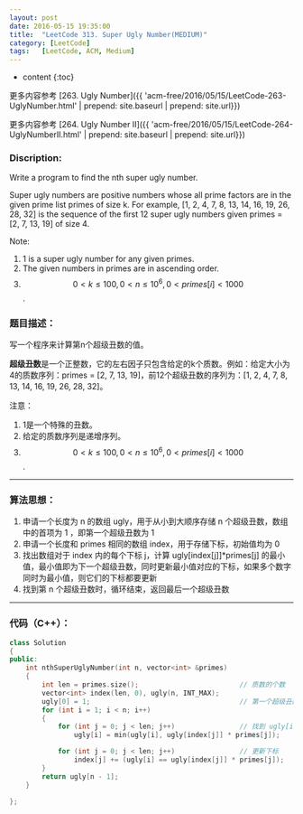 ```yaml
---
layout: post
date: 2016-05-15 19:35:00
title:  "LeetCode 313. Super Ugly Number(MEDIUM)"
category: [LeetCode]
tags:   [LeetCode, ACM, Medium]
---
```


* content
{:toc}

更多内容参考 [263. Ugly Number]({{ 'acm-free/2016/05/15/LeetCode-263-UglyNumber.html' | prepend: site.baseurl | prepend: site.url}})

更多内容参考 [264. Ugly Number II]({{ 'acm-free/2016/05/15/LeetCode-264-UglyNumberII.html' | prepend: site.baseurl | prepend: site.url}})

### Discription:

Write a program to find the nth super ugly number.

Super ugly numbers are positive numbers whose all prime factors are in the given prime list primes of size k. For example, <a>\[1, 2, 4, 7, 8, 13, 14, 16, 19, 26, 28, 32\]</a> is the sequence of the first 12 super ugly numbers given <a>primes = \[2, 7, 13, 19\]</a> of size 4.

Note:  
1. 1 is a super ugly number for any given primes.  
2. The given numbers in primes are in ascending order.  
3. $$ 0 < k ≤ 100, 0 < n ≤ 10^6, 0 < primes[i] < 1000 $$.

### 题目描述：

写一个程序来计算第n个超级丑数的值。

**超级丑数**是一个正整数，它的左右因子只包含给定的k个质数。例如：给定大小为4的质数序列：<a>primes = \[2, 7, 13, 19\]</a>，前12个超级丑数的序列为：<a>\[1, 2, 4, 7, 8, 13, 14, 16, 19, 26, 28, 32\]</a>。

注意：  
1. 1是一个特殊的丑数。  
2. 给定的质数序列是递增序列。  
3. $$ 0 < k ≤ 100, 0 < n ≤ 10^6, 0 < primes[i] < 1000 $$.

---

### 算法思想：

1. 申请一个长度为 n 的数组 ugly，用于从小到大顺序存储 n 个超级丑数，数组中的首项为 1 ，即第一个超级丑数为 1  
2. 申请一个长度和 primes 相同的数组 index，用于存储下标，初始值均为 0  
3. 找出数组对于 index 内的每个下标 j，计算 ugly\[index\[j\]\]\*primes\[j\] 的最小值，最小值即为下一个超级丑数，同时更新最小值对应的下标，如果多个数字同时为最小值，则它们的下标都要更新  
4. 找到第 n 个超级丑数时，循环结束，返回最后一个超级丑数  

---

### 代码（C++）：

```cpp
class Solution
{
public:
    int nthSuperUglyNumber(int n, vector<int> &primes)
    {
        int len = primes.size();                         // 质数的个数
        vector<int> index(len, 0), ugly(n, INT_MAX);
        ugly[0] = 1;                                     // 第一个超级丑数为 1
        for (int i = 1; i < n; i++)
        {
            for (int j = 0; j < len; j++)                // 找到 ugly[index[j]]×primes[j] 的最小值
                ugly[i] = min(ugly[i], ugly[index[j]] * primes[j]);

            for (int j = 0; j < len; j++)                // 更新下标
                index[j] += (ugly[i] == ugly[index[j]] * primes[j]);
        }
        return ugly[n - 1];
    }

};

```

